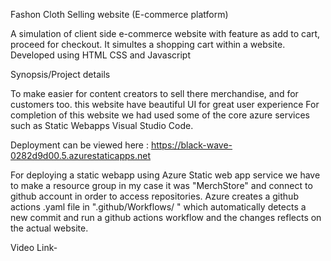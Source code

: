 Fashon Cloth Selling website (E-commerce platform)

A simulation of client side e-commerce website with feature as add to cart, proceed for checkout. It simultes a shopping cart within a website. Developed using HTML CSS and Javascript

Synopsis/Project details

To make easier for content creators to sell there merchandise, and for customers too. this website have beautiful UI for great user experience For completion of this website we had used some of the core azure services such as Static Webapps Visual Studio Code.

Deployment can be viewed here : https://black-wave-0282d9d00.5.azurestaticapps.net

For deploying a static webapp using Azure Static web app service we have to make a resource group in my case it was "MerchStore" and connect to github account in order to access repositories. Azure creates a github actions .yaml file in ".github/Workflows/ " which automatically detects a new commit and run a github actions workflow and the changes reflects on the actual website.

Video Link-
